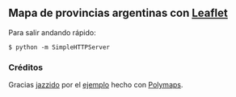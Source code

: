 ## Mapa de provincias argentinas con [Leaflet](http://leafletjs.com)

Para salir andando rápido:

  `$ python -m SimpleHTTPServer`

### Créditos
Gracias [jazzido](https://github.com/jazzido) por el [ejemplo](https://github.com/jazzido/Polymaps-Argentina) hecho con [Polymaps](https://github.com/jazzido/Polymaps-Argentina).